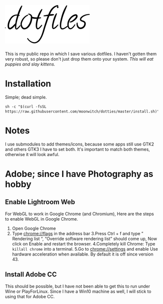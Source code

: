 # ![.dotfiles](header.png)

This is my public repo in which I save various dotfiles. I haven't gotten them very robust, so please don't just drop them onto your system. _This will eat puppies and slay kittens._

# Installation

Simple; dead simple.

```
sh -c "$(curl -fsSL https://raw.githubusercontent.com/moonwitch/dotties/master/install.sh)"
```

# Notes

I use submodules to add themes/icons, because some apps still use GTK2 and others GTK3 I have to set both.
It's important to match both themes, otherwise it will look awful.

# Adobe; since I have Photography as hobby

## Enable Lightroom Web
For WebGL to work in Google Chrome (and Chromium), Here are the steps to enable WebGL in Google Chrome.

  1. Open Google Chrome
  2. Type [chrome://flags](chrome://flags) in the address bar
  3.Press Ctrl + f and type ” Rendering list “, “Override software rendering list” should come up, Now click on Enable and restart the browser.
  4.Completely kill Chrome: Type `killall chrome` into a terminal.
  5.Go to [chrome://settings](chrome://settings) and enable Use hardware acceleration when available. By default it is off since version 43.

## Install Adobe CC
This should be possible, but I have not been able to get this to run under Wine or PlayForLinux. Since I have a Win10 machine as well, I will stick to using that for Adobe CC.
